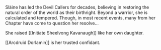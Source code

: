 Slàine has led the Devil Callers for decades, believing in restoring the natural order of the world as their birthright.  Beyond a warrior, she is calculated and tempered.  Though, in most recent events, many from her Chapter have come to question her resolve...

She raised [[Initiate Sheelvong Kavanaugh]] like her own daughter.

[[Arcdruid Dorlamin]] is her trusted confidant.